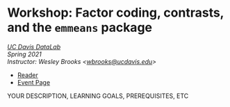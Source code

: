 # Workshop: Factor coding, contrasts, and the `emmeans` package

_[UC Davis DataLab](https://datalab.ucdavis.edu/)_  
_Spring 2021_  
_Instructor: Wesley Brooks <<wbrooks@ucdavis.edu>>_  

* [Reader](https://ucdavisdatalab.github.io/workshop_factors_emmeans/)
* [Event Page](https://datalab.ucdavis.edu/eventscalendar/YOUR_EVENT/)

YOUR DESCRIPTION, LEARNING GOALS, PREREQUISITES, ETC

